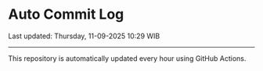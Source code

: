 # Auto Commit Log

Last updated: Thursday, 11-09-2025 10:29 WIB

---

This repository is automatically updated every hour using GitHub Actions.
